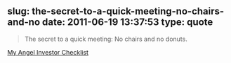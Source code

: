 slug: the-secret-to-a-quick-meeting-no-chairs-and-no
date: 2011-06-19 13:37:53
type: quote
---

> The secret to a quick meeting: No chairs and no donuts.

[My Angel Investor Checklist](http://techcrunch.com/2011/06/18/my-angel-investor-checklist/?utm_source=feedburner&utm_medium=feed&utm_campaign=Feed%3A+Techcrunch+%28TechCrunch%29)
